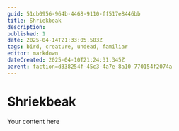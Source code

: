 ```yaml
---
guid: 51cb0956-964b-4468-9110-ff517e8446bb
title: Shriekbeak
description: 
published: 1
date: 2025-04-14T21:33:05.583Z
tags: bird, creature, undead, familiar
editor: markdown
dateCreated: 2025-04-10T21:24:31.345Z
parent: faction=d338254f-45c3-4a7e-8a10-770154f2074a
---
```


# Shriekbeak
Your content here
